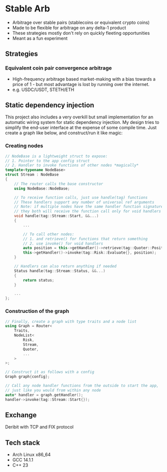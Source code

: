 # Stable Arb
- Arbitrage over stable pairs (stablecoins or equivalent crypto coins)
- Made to be flexible for arbitrage on any delta-1 product
- These strategies mostly don't rely on quickly fleeting opportunities
- Meant as a fun experiment

## Strategies
### Equivalent coin pair convergence arbitrage
- High-frequency arbitrage based market-making with a bias towards a price of 1 - but most advantage is lost by running over the internet.
- e.g. USDC/USDT, STETH/ETH

## Static dependency injection
This project also includes a very overkill but small implementation for an automatic wiring system for static dependency injection. My design tries to simplify the end-user interface at the expense of some compile time. Just create a graph like below, and construct/run it like magic:

### Creating nodes
```cpp
// NodeBase is a lightweight struct to expose:
// 1. Pointer to the app config struct 
// 2. Handler to invoke functions of other nodes *magically*
template<typename NodeBase>
struct Stream : NodeBase 
{
    // The router calls the base constructor
    using NodeBase::NodeBase;

    // To receive function calls, just use handle(tag) functions 
    // These handlers support any number of universal ref arguments
    // Note: if multiple nodes have the same handler function signatures, 
    // they both will receive the function call only for void handlers
    void handle(tag::Stream::Start, &&...)
    {
        ...

        // To call other nodes:
        // 1. and retrieve() for functions that return something
        // 2. use invoke() for void handlers 
        auto position = this->getHandler()->retrieve(tag::Quoter::Position{});
        this->getHandler()->invoke(tag::Risk::Evaluate{}, position);
    }

    // Handlers can also return anything if needed 
    Status handle(tag::Stream::Status, &&...) 
    {
        return status;
    }

    ...
};

```

### Construction of the graph
```cpp
// Finally, create a graph with type traits and a node list
using Graph = Router<
    Traits,
    NodeList<
        Risk,
        Stream,
        Quoter,
        ...
    >
>;

// Construct it as follows with a config
Graph graph{config};

// Call any node handler functions from the outside to start the app,
// just like you would from within any node
auto* handler = graph.getHandler();
handler->invoke(tag::Stream::Start{});
```

## Exchange
Deribit with TCP and FIX protocol

## Tech stack
- Arch Linux x86_64
- GCC 14.1.1
- C++ 23
